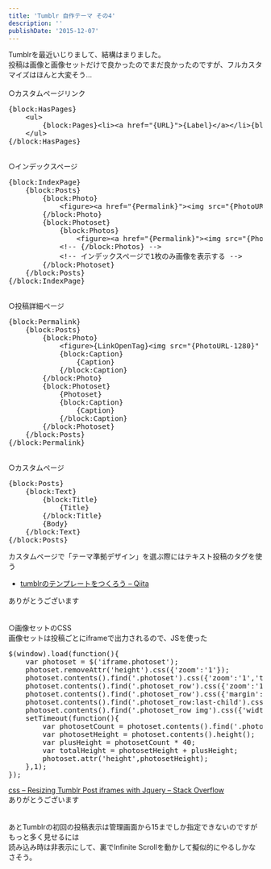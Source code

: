 ```yaml
---
title: 'Tumblr 自作テーマ その4'
description: ''
publishDate: '2015-12-07'
---
```


<p>Tumblrを最近いじりまして、結構はまりました。<br>
投稿は画像と画像セットだけで良かったのでまだ良かったのですが、フルカスタマイズはほんと大変そう…<br>
&nbsp;<br>
○カスタムページリンク</p>
<pre class="brush: xml; title: ; notranslate" title="">{block:HasPages}
	&lt;ul&gt;
		{block:Pages}&lt;li&gt;&lt;a href="{URL}"&gt;{Label}&lt;/a&gt;&lt;/li&gt;{block:Pages}
	&lt;/ul&gt;
{/block:HasPages}
</pre>
<p>&nbsp;<br>
○インデックスページ</p>
<pre class="brush: xml; title: ; notranslate" title="">{block:IndexPage}
	{block:Posts}
		{block:Photo}
			&lt;figure&gt;&lt;a href="{Permalink}"&gt;&lt;img src="{PhotoURL-1280}" alt="{PhotoAlt}"&gt;&lt;/a&gt;&lt;/figure&gt;
		{/block:Photo}
		{block:Photoset}
			{block:Photos}
				&lt;figure&gt;&lt;a href="{Permalink}"&gt;&lt;img src="{PhotoURL-1280}" alt="{PhotoAlt}"&gt;&lt;/a&gt;&lt;/figure&gt;
			&lt;!-- {/block:Photos} --&gt;
			&lt;!-- インデックスページで1枚のみ画像を表示する --&gt;
		{/block:Photoset}
	{/block:Posts}
{/block:IndexPage}
</pre>
<p>&nbsp;<br>
○投稿詳細ページ</p>
<pre class="brush: xml; title: ; notranslate" title="">{block:Permalink}
	{block:Posts}
		{block:Photo}
			&lt;figure&gt;{LinkOpenTag}&lt;img src="{PhotoURL-1280}" alt="{PhotoAlt}"&gt;{LinkCloseTag}&lt;/figure&gt;
			{block:Caption}
				{Caption}
			{/block:Caption}
		{/block:Photo}
		{block:Photoset}
			{Photoset}
			{block:Caption}
				{Caption}
			{/block:Caption}
		{/block:Photoset}
	{/block:Posts}
{/block:Permalink}
</pre>
<p>&nbsp;<br>
○カスタムページ</p>
<pre class="brush: xml; title: ; notranslate" title="">{block:Posts}
	{block:Text}
		{block:Title}
			{Title}
		{/block:Title}
		{Body}
	{/block:Text}
{/block:Posts}
</pre>
<p>カスタムページで「テーマ準拠デザイン」を選ぶ際にはテキスト投稿のタグを使う</p>
<ul>
<li><a href="http://qiita.com/fnobi/items/a7a0320e159b08c310f8#2-5">tumblrのテンプレートをつくろう – Qiita</a></li>
</ul>
<p>ありがとうございます<br>
&nbsp;<br>
&nbsp;<br>
○画像セットのCSS<br>
画像セットは投稿ごとにiframeで出力されるので、JSを使った</p>
<pre class="brush: jscript; title: ; notranslate" title="">$(window).load(function(){
	var photoset = $('iframe.photoset');
	photoset.removeAttr('height').css({'zoom':'1'});
	photoset.contents().find('.photoset').css({'zoom':'1','transform':'scale(1)'});
	photoset.contents().find('.photoset_row').css({'zoom':'1'});
	photoset.contents().find('.photoset_row').css({'margin':'0 0 40px','width':'auto','height':'auto'});
	photoset.contents().find('.photoset_row:last-child').css({'margin-bottom':'0'});
	photoset.contents().find('.photoset_row img').css({'width':'100%','height':'auto'});
	setTimeout(function(){
		var photosetCount = photoset.contents().find('.photoset_row').length;
		var photosetHeight = photoset.contents().height();
		var plusHeight = photosetCount * 40;
		var totalHeight = photosetHeight + plusHeight;
		photoset.attr('height',photosetHeight);
	},1);
});
</pre>
<p><a href="http://stackoverflow.com/questions/27177734/resizing-tumblr-post-iframes-with-jquery">css – Resizing Tumblr Post iframes with Jquery – Stack Overflow</a><br>
ありがとうございます<br>
&nbsp;<br>
&nbsp;<br>
あとTumblrの初回の投稿表示は管理画面から15までしか指定できないのですがもっと多く見せるには<br>
読み込み時は非表示にして、裏でInfinite Scrollを動かして擬似的にやるしかなさそう。</p>

